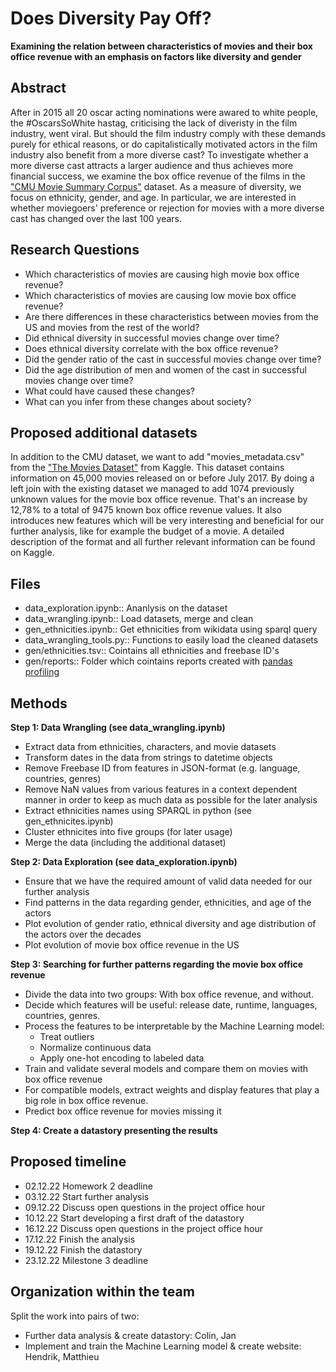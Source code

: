 # Does Diversity Pay Off?
**Examining the relation between characteristics of movies and their box office revenue with an emphasis on factors like diversity and gender**

## Abstract
After in 2015 all 20 oscar acting nominations were awared to white people, the #OscarsSoWhite hastag, criticising the lack of diveristy in the film industry, went viral. But should the film industry comply with these demands purely for ethical reasons, or do capitalistically motivated actors in the film industry also benefit from a more diverse cast? To investigate whether a more diverse cast attracts a larger audience and thus achieves more financial success, we examine the box office revenue of the films in the ["CMU Movie Summary Corpus"](http://www.cs.cmu.edu/~ark/personas/) dataset. As a measure of diversity, we focus on ethnicity, gender, and age. In particular, we are interested in whether moviegoers' preference or rejection for movies with a more diverse cast has changed over the last 100 years.
 
 
## Research Questions

-	Which characteristics of movies are causing high movie box office revenue?
-	Which characteristics of movies are causing low movie box office revenue?
-	Are there differences in these characteristics between movies from the US and movies from the rest of the world?
-	Did ethnical diversity in successful movies change over time?
-	Does ethnical diversity correlate with the box office revenue?
-	Did the gender ratio of the cast in successful movies change over time?
- Did the age distribution of men and women of the cast in successful movies change over time?
- What could have caused these changes?
- What can you infer from these changes about society?

## Proposed additional datasets

In addition to the CMU dataset, we want to add "movies_metadata.csv" from the ["The Movies Dataset"](https://www.kaggle.com/datasets/rounakbanik/the-movies-dataset) from Kaggle.
This dataset contains information on 45,000 movies released on or before July 2017. By doing a left join with the existing dataset we managed to add 1074 previously unknown values for the movie box office revenue. That's an increase by 12,78% to a total of 9475 known box office revenue values. It also introduces new features which will be very interesting and beneficial for our further analysis, like for example the budget of a movie. A detailed description of the format and all further relevant information can be found on Kaggle.

## Files
- data_exploration.ipynb:: Ananlysis on the dataset
- data_wrangling.ipynb:: Load datasets, merge and clean
- gen_ethnicities.ipynb:: Get ethnicities from wikidata using sparql query
- data_wrangling_tools.py:: Functions to easily load the cleaned datasets
- gen/ethnicities.tsv::  Cointains all ethnicities and freebase ID's
- gen/reports:: Folder which cointains reports created with [pandas profiling](https://pandas-profiling.ydata.ai)

## Methods

**Step 1: Data Wrangling (see data_wrangling.ipynb)**
- Extract data from ethnicities, characters, and movie datasets
- Transform dates in the data from strings to datetime objects
- Remove Freebase ID from features in JSON-format (e.g. language, countries, genres)
- Remove NaN values from various features in a context dependent manner in order to keep as much data as possible for the later analysis
- Extract ethnicities names using SPARQL in python (see gen_ethnicites.ipynb)
- Cluster ethnicites into five groups (for later usage)
- Merge the data (including the additional dataset)

**Step 2: Data Exploration (see data_exploration.ipynb)**
- Ensure that we have the required amount of valid data needed for our further analysis
- Find patterns in the data regarding gender, ethnicities, and age of the actors
- Plot evolution of gender ratio, ethnical diversity and age distribution of the actors over the decades
- Plot evolution of movie box office revenue in the US

**Step 3: Searching for further patterns regarding the movie box office revenue**
- Divide the data into two groups: With box office revenue, and without.
- Decide which features will be useful: release date, runtime, languages, countries, genres.
- Process the features to be interpretable by the Machine Learning model:
    - Treat outliers
    - Normalize continuous data
    - Apply one-hot encoding to labeled data
- Train and validate several models and compare them on movies with box office revenue
- For compatible models, extract weights and display features that play a big role in box office revenue.
- Predict box office revenue for movies missing it

**Step 4: Create a datastory presenting the results**

## Proposed timeline

- 02.12.22 Homework 2 deadline
- 03.12.22 Start further analysis
- 09.12.22 Discuss open questions in the project office hour
- 10.12.22 Start developing a first draft of the datastory
- 16.12.22 Discuss open questions in the project office hour
- 17.12.22 Finish the analysis
- 19.12.22 Finish the datastory
- 23.12.22 Milestone 3 deadline

## Organization within the team

Split the work into pairs of two:

- Further data analysis & create datastory: Colin, Jan
- Implement and train the Machine Learning model & create website: Hendrik, Matthieu
